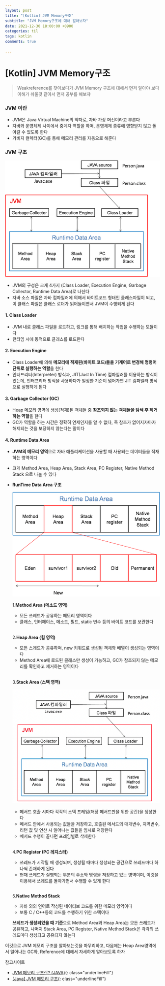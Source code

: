 ```yaml
---
layout: post
title: "[Kotlin] JVM Memory구조"
subtitle: "JVM Memory구조에 대해 알아보자"
date: 2021-12-30 18:00:00 +0900
categories: til
tags: kotlin
comments: true

---
```




# [Kotlin] JVM Memory구조



> Weakreference를 찾아보다가 JVM Memory 구조에 대해서 먼저 알아야 보다 이해가 쉬울것 같아서 먼저 공부를 해보쟈



### JVM 이란

- JVM은 Java Virtual Machine의 약자로, 자바 가상 머신이라고 부른다
- 자바와 운영체제 사이에서 중계자 역할을 하며, 운영체제 종류에 영향받지 않고 돌아갈 수 있도록 한다
- 가비지 컬렉터(GC)를 통해 메모리 관리를 자동으로 해준다



### JVM 구조

![jvm_1.png](/img/in-post/jvm_1.png)

- JVM의 구성은 크게 4가지 (Class Loader, Execution Engine, Garbage Collector, Runtime Data Area)로 나뉜다
- 자바 소스 파일은 자바 컴파일러에 의해서 바이트코드 형태인 클래스파일이 되고, 이 클래스 파일은 클래스 로더가 읽어들이면서 JVM이 수행되게 된다

#### 1. Class Loader

- JVM 내로 클래스 파일을 로드하고, 링크를 통해 배치하는 작업을 수행하는 모듈이다
- 런타임 시에 동적으로 클래스를 로드한다

#### 2. Execution Engine

- Class Loader에 의해 **메모리에 적재된(바이트 코드)들을 기계어로 변경해 명령어 단위로 실행하는 역할**을 한다
- 인터프리터(Interpreter) 방식과, JIT(Just In Time) 컴파일러를 이용하는 방식이 있는데, 인터프리터 방식을 사용하다가 일정한 기준이 넘어가면 JIT 컴파일러 방식으로 실행하게 된다

#### 3. Garbage Collector (GC)

- Heap 메모리 영역에 생성(적재)된 객체들 중 **참조되지 않는 객체들을 탐색 후 제거하는 역할**을 한다
- GC가 역할을 하는 시간은 정확히 언제인지를 알 수 없다, 즉 참조가 없어지자마자 해제되는 것을 보장하지 않는다는 말이다

#### 4. Runtime Data Area

- **JVM의 메모리 영역**으로 자바 애플리케이션을 사용할 때 사용되는 데이터들을 적재하는 영역이다

- 크게 Method Area, Heap Area, Stack Area, PC Register, Native Method Stack 으로 나눌 수 있다

- **RunTime Data Area 구조**

    ![jvm_2.png](/img/in-post/jvm_2.png)

    1.**Method Area (메소드 영역)**

    - 모든 쓰레드가 공유하는 메모리 영역이다
    - 클래스, 인터페이스, 메소드, 필드, static 변수 등의 바이트 코드를 보관한다

    <br/>

    2.**Heap Area (힙 영역)**

    - 모든 스레드가 공유하며, new 키워드로 생성된 객체와 배열이 생성되는 영역이다
    - Method Area에 로드된 클래스만 생성이 가능하고, GC가 참조되지 않는 메모리를 확인하고 제거하는 영역이다

    <br/>

    3.**Stack Area (스택 영역)**

    ![jvm_3.png](/img/in-post/jvm_3.png)

    - 메서드 호출 시마다 각각의 스택 프레임(해당 메서드만을 위한 공간)을 생성한다
    - 메서드 안에서 사용되는 값들을 저장하고, 호출된 메서드의 매개변수, 지역변수, 리턴 값 및 연산 시 일어나는 값들을 임시로 저장한다
    - 메서드 수행이 끝나면 프레임별로 삭제한다

    <br/>

    4.**PC Register (PC 레지스터)**

    - 쓰레드가 시작될 때 생성되며, 생성될 때마다 생성되는 공간으로 쓰레드마다 하나씩 존재하게 된다
    - 현재 쓰레드가 실행되는 부분의 주소와 명령을 저장하고 있는 영역이며, 이것을 이용해서 쓰레드를 돌아가면서 수행할 수 있게 한다

    <br/>

    5.**Native Method Stack**

    - 자바 외의 언어로 작성된 네이티브 코드를 위한 메모리 영역이다
    - 보통 C / C++등의 코드를 수행하기 위한 스택이다

    **쓰레드가 생성되었을 때 기준**으로 Method Area와 Heap Area는 모든 쓰레드가 공유하고, 나머지 Stack Area, PC Register, Native Method Stack은 각각의 쓰레드마다 생성되고 공유되지 않는다



이것으로 JVM 메모리 구조를 알아보는것을 마무리하고, 다음에는 Heap Area영역에서 일어나는 GC와, Reference에 대해서 자세하게 알아보도록 하자



참고사이트

- [JVM 메모리 구조란? (JAVA)](https://steady-coding.tistory.com/305){: class="underlineFill"}
- [[Java] JVM 메모리 구조](https://limkydev.tistory.com/51){: class="underlineFill"}